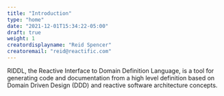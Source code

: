 ```yaml
---
title: "Introduction"
type: "home"
date: "2021-12-01T15:34:22-05:00"
draft: true
weight: 1
creatordisplayname: "Reid Spencer"
creatoremail: "reid@reactific.com"
---
```


RIDDL, the Reactive Interface to Domain Definition Language, is a tool for
generating code and documentation from a high level definition based on
Domain Driven Design (DDD) and reactive software architecture concepts.
